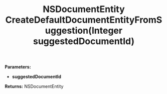 ﻿---
uid: crmscript_ref_NSDocumentAgent_CreateDefaultDocumentEntityFromSuggestion
title: NSDocumentEntity CreateDefaultDocumentEntityFromSuggestion(Integer suggestedDocumentId)
intellisense: NSDocumentAgent.CreateDefaultDocumentEntityFromSuggestion
keywords: NSDocumentAgent, CreateDefaultDocumentEntityFromSuggestion
so.topic: reference
---



**Parameters:**
 - **suggestedDocumentId** 

**Returns:** NSDocumentEntity